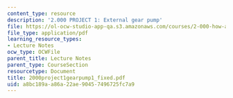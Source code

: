 ```yaml
---
content_type: resource
description: '2.000 PROJECT 1: External gear pump'
file: https://ol-ocw-studio-app-qa.s3.amazonaws.com/courses/2-000-how-and-why-machines-work-spring-2002/a8bc189aa86a22ae90457496725fc7a9_2000project1gearpump1_fixed.pdf
file_type: application/pdf
learning_resource_types:
- Lecture Notes
ocw_type: OCWFile
parent_title: Lecture Notes
parent_type: CourseSection
resourcetype: Document
title: 2000project1gearpump1_fixed.pdf
uid: a8bc189a-a86a-22ae-9045-7496725fc7a9
---
```

